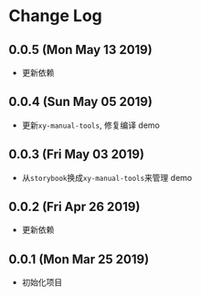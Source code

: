 # Change Log

## 0.0.5 (Mon May 13 2019)

-   更新依赖

## 0.0.4 (Sun May 05 2019)

-   更新`xy-manual-tools`, 修复编译 demo

## 0.0.3 (Fri May 03 2019)

-   从`storybook`换成`xy-manual-tools`来管理 demo

## 0.0.2 (Fri Apr 26 2019)

-   更新依赖

## 0.0.1 (Mon Mar 25 2019)

-   初始化项目
